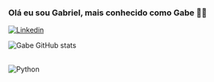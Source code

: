 ### Olá eu sou Gabriel, mais conhecido como Gabe 👋😁 

[![Linkedin](https://img.shields.io/badge/LinkedIn-0077B5?style=for-the-badge&logo=linkedin&logoColor=white)](https://www.linkedin.com/in/gabriel-pereira-10270a193/)


![Gabe GitHub stats](https://github-readme-stats.vercel.app/api?username=GabrielJavaa&show_icons=true&theme=merko) 

<div style="display: inline_block"><br/>
    <img align="center" alt="Python" src="https://img.shields.io/badge/Python-14354C?style=for-the-badge&logo=python&logoColor=white" />
</div>
